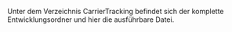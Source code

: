 Unter dem Verzeichnis CarrierTracking befindet sich der komplette Entwicklungsordner und hier die ausführbare Datei.